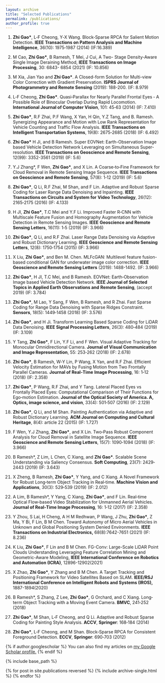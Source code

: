 ```yaml
---
layout: archive
title: "Selected Publications"
permalink: /publications/
author_profile: true
---
```


1. **Zhi Gao\***, L‐F Cheong, Y‐X Wang. Block‐Sparse RPCA for Salient Motion Detection. **IEEE** **Transactions on Pattern Analysis and Machine Intelligence**, 36(10): 1975‐1987 (2014) (IF:16.389)

2. M Cao, **Zhi Gao\***, B Ramesh, T Mei, J Cui, A Two- Stage Density-Aware Single Image Deraining Method, **IEEE Transactions on Image Processing**, 30: 6843- 6854 (2021) (IF: 10.856)

3. M Xia, Jian Yao and **Zhi Gao\***. A Closed-form Solution for Multi-view Color Correction with Gradient Preservation. **ISPRS Journal of Photogrammetry and Remote Sensing** (2019): 188-200. (IF: 8.979)

4. L‐F Cheong, **Zhi Gao\***. Quasi‐Parallax for Nearly Parallel Frontal Eyes ‐ A Possible Role of Binocular Overlap During Rapid Locomotion. **International Journal of Computer Vision**, 101: 45‐63 (2014) (IF: 7.410)

5. **Zhi Gao\***, R.F Zhai, P.F Wang, X Yan, H Qin, Y.Z Tang, and B. Ramesh. Synergizing Appearance and Motion with Low Rank Representation for Vehicle Counting and Traffic Flow Analysis. **IEEE Transactions on Intelligent Transportation Systems**, 19(8): 2675‐2685 (2018) (IF: 6.492)

6.   **Zhi Gao\*** H Ji, and B Ramesh. Super EOVNet: Earth-Observation Image based Vehicle Detection Network Leveraging on Simultaneous Super-resolution. **IEEE Transactions on Geoscience and Remote Sensing**, 12(99): 3352-3561 (2019) (IF: 5.6)

7.   Y.J Zhang*, F Wen, **Zhi Gao\***, and X Lin. A Coarse‐to‐Fine Framework for Cloud Removal in Remote Sensing Image Sequence. **IEEE Transactions on Geoscience and Remote Sensing**, 57(8): 1‐12 (2019) (IF: 5.6)

8.   **Zhi Gao\***, Q Li, R.F Zhai, M Shan, and F Lin. Adaptive and Robust Sparse Coding for Laser Range Data Denoising and Inpainting. **IEEE Transactions on Circuits and System for** **Video Technology**, 26(12): 2165‐2175 (2016) (IF: 4.133)

9.   H JI, **Zhi Gao\***, T.C Mei and Y.F Li. Improved Faster R‐CNN with Multiscale Feature Fusion and Homography Augmentation for Vehicle Detection in Remote Sensing Images. **IEEE** **Geoscience and Remote Sensing Letters**, 16(11): 1‐5 (2019) (IF: 3.966)

10. **Zhi Gao\***, Q Li, and R.F Zhai. Laser Range Data Denoising via Adaptive and Robust Dictionary Learning. **IEEE Geoscience and Remote Sensing Letters**, 12(8): 1750‐1754 (2015) (IF: 3.966)

11. X Liu, **Zhi Gao\***, and Ben M. Chen. MLFcGAN: Multilevel feature fusion-based conditional GAN for underwater image color correction. **IEEE Geoscience and Remote Sensing Letters** (2019): 1488-1492. (IF: 3.966)

12. **Zhi Gao\***, H JI, T.C Mei, and B Ramesh. EOVNet: Earth‐Observation Image based Vehicle Detection Network. **IEEE Journal of Selected Topics in Applied Earth Observations and** **Remote Sensing**, (accept 2019) (IF: 3.784)

13.  **Zhi Gao\***, M Lao, Y Sang, F Wen, B Ramesh, and R Zhai. Fast Sparse Coding for Range Data Denoising with Sparse Ridges Constraint. **Sensors**, 18(5): 1449‐1458 (2018) (IF: 3.576)

14. **Zhi Gao\***, and H Ji. Transform Learning Based Sparse Coding for LiDAR Data Denoising. **IEEE Signal Processing Letters**, 26(3): 480‐484 (2019) (IF: 3.109)

15. Y Tang, **Zhi Gao\***, F Lin, Y.F Li, and F Wen. Visual Adaptive Tracking for Monocular Omnidirectional Camera. **Journal of Visual Communication and Image Representation**, 55: 253‐262 (2018) (IF: 2.678)

16. **Zhi Gao\***, B Ramesh, W‐Y Lin, P Wang, X Yan, and R.F Zhai. Efficient Velocity Estimation for MAVs by Fusing Motion from Two Frontally Parallel Cameras. **Journal of Real‐Time** **Image Processing**, 16: 1‐12 (2018) (IF: 2.358)

17.  **Zhi Gao\***, P Wang, R.F Zhai, and Y Tang. Lateral Placed Eyes vs Frontally Placed Eyes: Computational Comparison of Their Functions for Ego‐motion Estimation. **Journal of the Optical Society of America. A, Optics, image science, and vision**, 33(4): 501‐507 (2016) (IF: 2.129)

18. **Zhi Gao\***, Q Li, and M Shan. Painting Authentication via Adaptive and Robust Dictionary Learning. **ACM Journal on Computing and Cultural Heritage**, 8(4): article 22 (2015) (IF: 1.727)

19. F Wen, Y.J Zhang, **Zhi Gao\***, and X Lin. Two‐Pass Robust Component Analysis for Cloud Removal in Satellite Image Sequence. **IEEE Geoscience and Remote Sensing Letters**, 15(7): 1090‐1094 (2018) (IF: 3.966)

20. B Ramesh*, Z Lim, L Chen, C Xiang, and **Zhi Gao\***. Scalable Scene Understanding via Saliency Consensus. **Soft Computing**, 23(7): 2429‐2443 (2019) (IF: 3.643)

21. X Zheng, B Ramesh, **Zhi Gao\***, Y Yang, and C Xiang. A Novel Framework for Robust Long‐term Object Tracking in Real‐time. **Machine Vision and Applications**, 30(3): 529‐539 (2019) (IF: 2.012)

22. A Lim, B Ramesh*, Y Yang, C Xiang, **Zhi Gao\***, and F Lin. Real‐time Optical Flow‐based Video Stabilization for Unmanned Aerial Vehicles. **Journal of Real‐Time Image Processing**, 16: 1‐12 (2017) (IF: 2.358)

23. Y Zhou, S Lai, H Cheng, A H M Redhwan, P Wang, J Zhu, **Zhi Gao\***, Z Ma, Y Bi, F Lin, B M Chen. Toward Autonomy of Micro Aerial Vehicles in Unknown and Global Positioning System Denied Environments. **IEEE Transactions on Industrial Electronics,** 68(8):7642-7651 (2021) (IF: 8.236)

24. K Liu, **Zhi Gao\***, F Lin and B M Chen. FG-Conv: Large-Scale LiDAR Point Clouds Understanding Leveraging Feature Correlation Mining and Geometric-Aware Modeling, **IEEE International Conference on Robotics and Automation (ICRA)**, 12896-12902(2021)

25. X Zhao, **Zhi Gao\***, Y Zhang and B M Chen. A Target Tracking and Positioning Framework for Video Satellites Based on SLAM. **IEEE/RSJ International Conference on Intelligent Robots and Systems (IROS),** 1887-1894(2020)

26. B Ramesh*, S Zhang, Z Lee, **Zhi Gao\***, G Orchard, and C Xiang. Long‐term Object Tracking with a Moving Event Camera. **BMVC**, 241‐252 (2018) 

27. **Zhi Gao\***, M Shan, L‐F Cheong, and Q Li. Adaptive and Robust Sparse Coding for Painting Style Analysis. **ACCV**, **Springer**: 168‐184 (2014)

28. **Zhi Gao\***, L‐F Cheong, and M Shan. Block‐Sparse RPCA for Consistent Foreground Detection. **ECCV**, **Springer**: 690‐703 (2012)


{% if author.googlescholar %}
  You can also find my articles on <u><a href="{{author.googlescholar}}">my Google Scholar profile</a>.</u>
{% endif %}

{% include base_path %}

{% for post in site.publications reversed %}
  {% include archive-single.html %}
{% endfor %}

